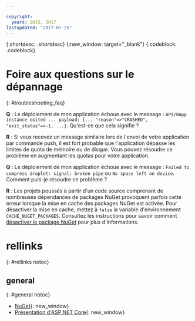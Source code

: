 ```yaml
---

copyright:
  years: 2015, 2017
lastupdated: "2017-07-25"
---
```


{:shortdesc: .shortdesc}
{:new_window: target="_blank"}
{:codeblock: .codeblock}


# Foire aux questions sur le dépannage
{: #troubleshooting_faq}

**Q** : Le déploiement de mon application échoue avec le message : `API/0App instance exited ... payload: {... "reason"=>"CRASHED", "exit_status"=>-1, ...}`.  Qu'est-ce que cela signifie ?

**R** : Si vous recevez un message similaire lors de l'envoi de votre application par commande push, il est fort probable que l'application dépasse les limites de quota de mémoire ou de disque.  Vous pouvez résoudre ce problème en augmentant les quotas pour votre application.

**Q** : Le déploiement de mon application échoue avec le message : `Failed to compress droplet: signal: broken pipe` ou `No space left on device`.  Comment puis-je résoudre ce problème ?

**R** : Les projets poussés à partir d'un code source comprenant de nombreuses dépendances de packages NuGet provoquent parfois cette erreur lorsque la mise en cache des packages NuGet est activée.  Pour désactiver la mise en cache, mettez à `false` la variable d'environnement `CACHE_NUGET_PACKAGES`. Consultez les instructions pour savoir comment [désactiver le package NuGet](diablingNuGet.md) pour plus d'informations.

# rellinks
{: #rellinks notoc}
## general
{: #general notoc}
* [NuGet](https://docs.nuget.org/Consume/Overview){: new_window}
* [Présentation d'ASP.NET Core](http://docs.asp.net/en/latest/conceptual-overview/aspnet.html){: new_window}
